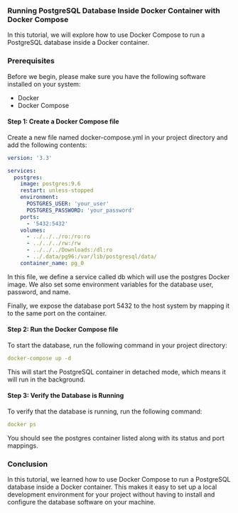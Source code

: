 ### Running PostgreSQL Database Inside Docker Container with Docker Compose

In this tutorial, we will explore how to use Docker Compose to run a PostgreSQL database inside a Docker container.

### Prerequisites
Before we begin, please make sure you have the following software installed on your system:

- Docker
- Docker Compose

#### Step 1: Create a Docker Compose file
Create a new file named docker-compose.yml in your project directory and add the following contents:
```yaml
version: '3.3'

services:
  postgres:
    image: postgres:9.6
    restart: unless-stopped
    environment:
      POSTGRES_USER: 'your_user'
      POSTGRES_PASSWORD: 'your_password'
    ports:
      - '5432:5432'
    volumes:
      - ../../../ro:/ro:ro
      - ../../../rw:/rw
      - ../../../Downloads:/dl:ro
      - ../.data/pg96:/var/lib/postgresql/data/
    container_name: pg_0

```

In this file, we define a service called db which will use the postgres Docker image. We also set some environment variables for the database user, password, and name.

Finally, we expose the database port 5432 to the host system by mapping it to the same port on the container.

#### Step 2: Run the Docker Compose file
To start the database, run the following command in your project directory:
```yaml
docker-compose up -d
```
This will start the PostgreSQL container in detached mode, which means it will run in the background.

#### Step 3: Verify the Database is Running
To verify that the database is running, run the following command:
```yaml
docker ps
```
You should see the postgres container listed along with its status and port mappings.

### Conclusion
In this tutorial, we learned how to use Docker Compose to run a PostgreSQL database inside a Docker container. This makes it easy to set up a local development environment for your project without having to install and configure the database software on your machine.
